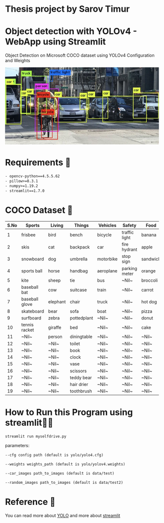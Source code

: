 # Thesis project by Sarov Timur
# Object detection with YOLOv4 - WebApp using Streamlit
Object Detection on Microsoft COCO dataset using YOLOv4 Configuration and Weights

![plot](readme.png)

# Requirements 🏫
```
- opencv-python==4.5.5.62
- pillow>=8.3.1
- numpy>=1.19.2
- streamlit==1.7.0
```
# COCO Dataset 🍫

| S.No | Sports         | Living   | Things      | Vehicles  | Safety        | Food     | Dining       | Electronics |
|------|----------------|----------|-------------|-----------|---------------|----------|--------------|-------------|
| 1    | frisbee        | bird     | bench       | bicycle   | traffic light | banana   | bottle       | tvmonitor   |
| 2    | skis           | cat      | backpack    | car       | fire hydrant  | apple    | wine glass   | laptop      |
| 3    | snowboard      | dog      | umbrella    | motorbike | stop sign     | sandwich | cup          | mouse       |
| 4    | sports ball    | horse    | handbag     | aeroplane | parking meter | orange   | fork         | remote      |
| 5    | kite           | sheep    | tie         | bus       | ~Nil~         | broccoli | knife        | keyboard    |
| 6    | baseball bat   | cow      | suitcase    | train     | ~Nil~         | carrot   | spoon        | cell phone  |
| 7    | baseball glove | elephant | chair       | truck     | ~Nil~         | hot dog  | bowl         | ~Nil~       |
| 8    | skateboard     | bear     | sofa        | boat      | ~Nil~         | pizza    | microwave    | ~Nil~       |
| 9    | surfboard      | zebra    | pottedplant | ~Nil~     | ~Nil~         | donut    | oven         | ~Nil~       |
| 10   | tennis racket  | giraffe  | bed         | ~Nil~     | ~Nil~         | cake     | toaster      | ~Nil~       |
| 11   | ~Nil~          | person   | diningtable | ~Nil~     | ~Nil~         | ~Nil~    | sink         | ~Nil~       |
| 12   | ~Nil~          | ~Nil~    | toilet      | ~Nil~     | ~Nil~         | ~Nil~    | refrigerator | ~Nil~       |
| 13   | ~Nil~          | ~Nil~    | book        | ~Nil~     | ~Nil~         | ~Nil~    | ~Nil~        | ~Nil~       |
| 14   | ~Nil~          | ~Nil~    | clock       | ~Nil~     | ~Nil~         | ~Nil~    | ~Nil~        | ~Nil~       |
| 15   | ~Nil~          | ~Nil~    | vase        | ~Nil~     | ~Nil~         | ~Nil~    | ~Nil~        | ~Nil~       |
| 16   | ~Nil~          | ~Nil~    | scissors    | ~Nil~     | ~Nil~         | ~Nil~    | ~Nil~        | ~Nil~       |
| 17   | ~Nil~          | ~Nil~    | teddy bear  | ~Nil~     | ~Nil~         | ~Nil~    | ~Nil~        | ~Nil~       |
| 18   | ~Nil~          | ~Nil~    | hair drier  | ~Nil~     | ~Nil~         | ~Nil~    | ~Nil~        | ~Nil~       |
| 19   | ~Nil~          | ~Nil~    | toothbrush  | ~Nil~     | ~Nil~         | ~Nil~    | ~Nil~        | ~Nil~       |

# How to Run this Program using streamlit🏃‍♂️
```
streamlit run myselfdrive.py
```
parameters:  

```
--cfg config path (default is yolo/yolo4.cfg)
```

```  
--weights weights_path (default is yolo/yolov4.weights)
```

```  
--car_images path_to_images (default is data/test)
```

```  
--random_images path_to_images (default is data/test2)
```
  

# Reference 🧾
You can read more about [YOLO](https://pjreddie.com/darknet/yolo/)
and more about [streamlit](https://streamlit.io/)

